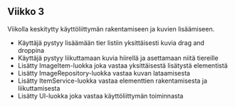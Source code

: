 ## Viikko 3
Viikolla keskitytty käyttöliittymän rakentamiseen ja kuvien lisäämiseen.

- Käyttäjä pystyy lisäämään tier listiin yksittäisesti kuvia drag and droppina
- Käyttäjä pystyy liikuttamaan kuvia hiirellä ja asettamaan niitä tiereille
- Lisätty ImageItem-luokka joka vastaa yksittäisestä lisätystä elementistä
- Lisätty ImageRepository-luokka vastaa kuvan lataamisesta
- Lisätty ItemService-luokka vastaa elementtien rakentamisesta ja liikuttamisesta
- Lisätty UI-luokka joka vastaa käyttöliittymän toiminnasta
